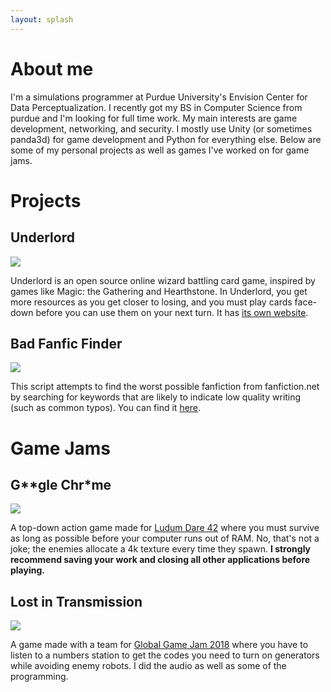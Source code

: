 ```yaml
---
layout: splash
---
```


# About me

I'm a simulations programmer at Purdue University's Envision Center for Data
Perceptualization. I recently got my BS in Computer Science from purdue and I'm
looking for full time work. My main interests are game development, networking,
and security. I mostly use Unity (or sometimes panda3d) for game development and
Python for everything else. Below are some of my personal projects as well as
games I've worked on for game jams.

# Projects

## Underlord

![]({{site.url}}/assets/screen5.png)

Underlord is an open source online wizard battling card game, inspired by games
like Magic: the Gathering and Hearthstone. In Underlord, you get more resources
as you get closer to losing, and you must play cards face-down before you can
use them on your next turn. It has [its own
website](https://underlordcg.github.io).

## Bad Fanfic Finder

![]({{site.url}}/assets/screen3.png)

This script attempts to find the worst possible fanfiction from fanfiction.net
by searching for keywords that are likely to indicate low quality writing (such
as common typos). You can find it
[here](https://github.com/hpoggie/bad_fanfic_finder).

# Game Jams

## G\*\*gle Chr\*me

![]({{site.url}}/assets/screen2.png)

A top-down action game made for [Ludum Dare
42](https://ldjam.com/events/ludum-dare/42/ggle-chrme) where you must survive
as long as possible before your computer runs out of RAM. No, that's not a
joke; the enemies allocate a 4k texture every time they spawn. __I strongly
recommend saving your work and closing all other applications before playing.__

## Lost in Transmission

![]({{site.url}}/assets/screen4.png)

A game made with a team for [Global Game Jam
2018](https://globalgamejam.org/2018/games/lit-lost-transmission-0) where you
have to listen to a numbers station to get the codes you need to turn on
generators while avoiding enemy robots. I did the audio as well as some of the
programming.
